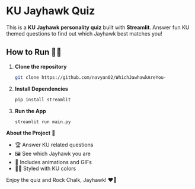 # KU Jayhawk Quiz

This is a **KU Jayhawk personality quiz** built with **Streamlit**. Answer fun KU themed questions to find out which Jayhawk best matches you!

## How to Run 🏃‍♂️

1. **Clone the repository**  
   ```bash
   git clone https://github.com/navyan02/WhichJawhawkAreYou-
2. **Install Dependencies**
   ```bash
   pip install streamlit
3. **Run the App**
   ```bash
   streamlit run main.py

**About the Project** 📌
- 🏆 Answer KU related questions
- 🖼️ See which Jayhawk you are
- 🎉 Includes animations and GIFs
- 🔵🔴 Styled with KU colors

Enjoy the quiz and Rock Chalk, Jayhawk! ❤️💙

